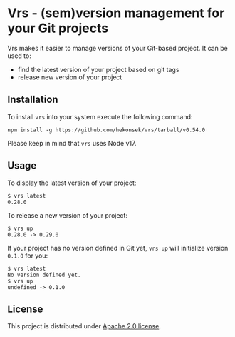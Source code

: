 # Vrs - (sem)version management for your Git projects

Vrs makes it easier to manage versions of your Git-based project. It can be used to:
- find the latest version of your project based on git tags
- release new version of your project

## Installation

To install `vrs` into your system execute the following command:

```
npm install -g https://github.com/hekonsek/vrs/tarball/v0.54.0
```

Please keep in mind that `vrs` uses Node v17.

## Usage

To display the latest version of your project:

```
$ vrs latest
0.28.0
```

To release a new version of your project:

```
$ vrs up
0.28.0 -> 0.29.0
```

If your project has no version defined in Git yet, `vrs up` will initialize version `0.1.0` for you:

```
$ vrs latest
No version defined yet.
$ vrs up
undefined -> 0.1.0
```

## License

This project is distributed under [Apache 2.0 license](http://www.apache.org/licenses/LICENSE-2.0.html).